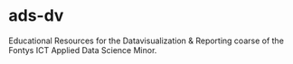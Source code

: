 # ads-dv
Educational Resources for the Datavisualization &amp; Reporting coarse of the Fontys ICT Applied Data Science Minor.
